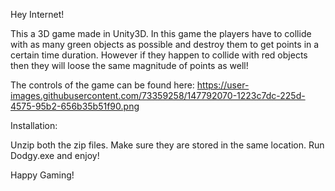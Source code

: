 Hey Internet!

This a 3D game made in Unity3D. In this game the players have to collide with as many green objects as possible and destroy them to get points in a certain time duration.
However if they happen to collide with red objects then they will loose the same magnitude of points as well!

The controls of the game can be found here: https://user-images.githubusercontent.com/73359258/147792070-1223c7dc-225d-4575-95b2-656b35b51f90.png

Installation:

Unzip both the zip files. Make sure they are stored in the same location. Run Dodgy.exe and enjoy!

Happy Gaming!


